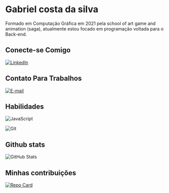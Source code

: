 # Gabriel costa da silva
Formado em Computação Gráfica em 2021 pela school of art game and animation (saga), atualmente estou focado em programação voltada para o Back-end.

## Conecte-se Comigo
[![LinkedIn](https://img.shields.io/badge/LinkedIn-fff?style=for-the-badge&logo=linkedin&logoColor=0E76A8)](https://www.linkedin.com/in/gabriel-costa-/)
## Contato Para Trabalhos
[![E-mail](https://img.shields.io/badge/-Email-fff?style=for-the-badge&logo=microsoft-outlook&logoColor=E94D5F)](mailto:gabrielcostasilva45@gmail.com)

## Habilidades
![JavaScript](https://img.shields.io/badge/JavaScript-fff?style=for-the-badge&logo=javascript)


![Git](https://img.shields.io/badge/Git-fff?style=for-the-badge&logo=Git)

## Github stats
![GitHub Stats](https://github-readme-stats.vercel.app/api?username=Gabrielcscs&theme=transparent&bg_color=000&border_color=30A3DC&show_icons=true&icon_color=30A3DC&title_color=E94D5F&text_color=FFF)

## Minhas contribuições

[![Repo Card](https://github-readme-stats.vercel.app/api/pin/?username=Gabrielcscs&repo=dio-lab-open-source&bg_color=000&border_color=30A3DC&show_icons=true&icon_color=30A3DC&title_color=E94D5F&text_color=FFF)](https://github.com/Gabrielcscs)
